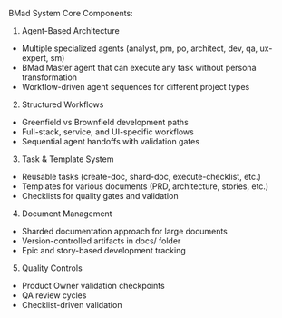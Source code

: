 
  BMad System Core Components:

  1. Agent-Based Architecture
  - Multiple specialized agents (analyst, pm, po, architect, dev, qa, ux-expert, sm)
  - BMad Master agent that can execute any task without persona transformation
  - Workflow-driven agent sequences for different project types

  2. Structured Workflows
  - Greenfield vs Brownfield development paths
  - Full-stack, service, and UI-specific workflows
  - Sequential agent handoffs with validation gates

  3. Task & Template System
  - Reusable tasks (create-doc, shard-doc, execute-checklist, etc.)
  - Templates for various documents (PRD, architecture, stories, etc.)
  - Checklists for quality gates and validation

  4. Document Management
  - Sharded documentation approach for large documents
  - Version-controlled artifacts in docs/ folder
  - Epic and story-based development tracking

  5. Quality Controls
  - Product Owner validation checkpoints
  - QA review cycles
  - Checklist-driven validation